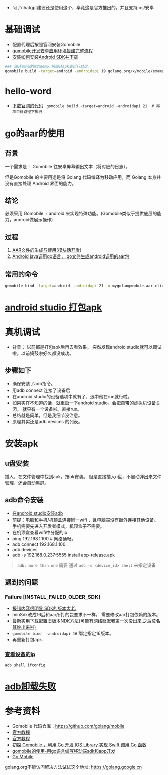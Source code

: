 - 问了chatgpt建议还是使用这个，毕竟这是官方推出的。并且支持ios/安卓

# 基础调试
- 配置代理后按照官网安装Gomobile
- [gomobile开发安卓应用环境搭建完整流程](https://backend.devrank.cn/traffic-information/7242268464596158501)
- [安装如何安装Android SDK并下载](https://www.rstk.cn/news/47443.html?action=onClick)
```bash
### 编译官网提供的demo,把编译apk去运行就信。
gomobile build -target=android -androidapi 19 golang.org/x/mobile/example/basic
```

# hello-word
- [下载官网的代码](https://pkg.go.dev/golang.org/x/mobile/example/basic)
` gomobile build -target=android -androidapi 21  # 再项目根路径下执行`

# go的aar的使用
## 背景
一个需求是：   Gomobile  往安卓屏幕输出文本（将对应的日志）。     

但是Gomobile 的主要用途是将 Golang 代码编译为移动应用，而 Golang 本身并没有直接处理 Android 界面的能力。

## 结论
必须采用 Gomobile + android 来实现特殊功能。(Gomobile类似于提供底层的能力，android做展示操作)

## 过程 
1. [AAR文件的生成与使用(模块话开发)](https://blog.csdn.net/qq_42788340/article/details/125190519)
2. [Android java调用go语言，.go文件生成android调用的aar包](https://blog.csdn.net/no_loafer/article/details/82986185)

## 常用的命令
```bash
gomobile bind -target=android -androidapi 21 -o mygolangmodule.aar client_openwrt/log
```

# [android studio 打包apk](https://www.ngui.cc/el/3257899.html?action=onClick)

# 真机调试
- 背景： 以前都是打包apk后再去看效果。 突然发现android studio就可以调试啦。以前捣鼓啦好久都没成功。
## 步骤如下
- 确保安装了adb指令。
- 用adb connect 连接了设备后
- 在android studio的设备选项中就有了，选中他在run就行啦。
- 如果实在不知道的话，就重启一下android studio，会把自带的虚拟机设备关闭。 就只有一个设备啦。直接run。
- 总结就是简单，但是我细节没注意。 
- 原理其实还是adb devices 的列表。

# 安装apk
## u盘安装
插入，在文件管理中找到apk，按ok安装。
但是直接插入u盘，不自动弹出来文件管理，还会自动黑屏。
## adb命令安装
- [在android studio安装adb](https://blog.csdn.net/weixin_56691212/article/details/127518579)
- 前提：电脑和手机/机顶盒连接同一wifi ，且电脑端没有额外连接其他设备。 手机需要先进入开发者模式，机顶盒子不需要。
- 在机顶盒查看wifi中分配的ip
- ping 192.168.1.100 # 网络通畅。
- adb connect 192.168.1.100
- adb devices
- adb -s 192.168.0.237:5555 install app-release.apk
> `adb: more than one` 需要 通过 `adb -s <device_id> shell` 来指定设备

## 遇到的问题
### Failure [INSTALL_FAILED_OLDER_SDK]
- [报错内容很明显,SDK的版本太老.](https://blog.csdn.net/mooreliu/article/details/47025113)
- minSdk改成16后和aar所打的包要求不一样。 需要修改aar打包依赖的版本。
- [最新实用下载配置旧版本NDK方法(可能有网络延迟我第一次没出来,之后莫名其妙出来啦)](https://blog.csdn.net/believeinbelieve/article/details/122594157)
- `gomobile bind  -androidapi 16` 绑定指定16版本。
- 再重新打包apk.

### [查看设备的ip](https://blog.51cto.com/u_16213438/7129790)
`adb shell ifconfig`

# [adb卸载失败](https://www.codenong.com/13534935/)


# 参考资料
- Gomobile 代码仓库：https://github.com/golang/mobile
- [官方教程](https://golang.org/wiki/Mobile)
- [官方教程](https://github.com/golang/go/wiki/Mobile)
- [初探 Gomobile ，利用 Go 开发 IOS Library 实现 Swift 调用 Go 函数](https://bin.zmide.com/?p=1047)
- [gomobile的使用-用go语言编写移动端sdk和app开发](https://blog.csdn.net/u012491783/article/details/79721098)
- [Go Mobile](https://zhuanlan.zhihu.com/p/583826268)

golang.org不能访问解决方法试试这个地址:  https://golang.google.cn



